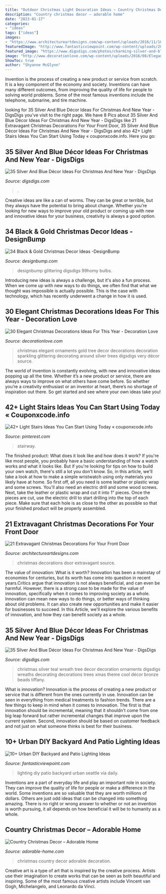 ```yaml
---
title: "Outdoor Christmas Light Decoration Ideas ~ Country Christmas Decor – Adorable Home"
description: "Country christmas decor – adorable home"
date: "2023-01-17"
categories:
- "ideas"
tags: ["ideas"]
images:
- "https://www.architectureartdesigns.com/wp-content/uploads/2016/11/18-20.jpg"
featuredImage: "http://www.fantasticviewpoint.com/wp-content/uploads/2016/09/2835929776_e5c101de2d_b-634x948.jpg"
featured_image: "https://www.digsdigs.com/photos/charming-silver-and-blue-christmas-decor-ideas-19.jpg"
image: "http://www.decorationlove.com/wp-content/uploads/2016/08/Elegant-Christmas-Tree-Ornaments.jpg"
ShowToc: true
author: "Shyanne McGlynn"
---
```



Invention is the process of creating a new product or service from scratch. It is a key component of the economy and society. Inventions can have many different outcomes, from improving the quality of life for people to solving world problems. Some of the most famous inventions include the telephone, submarine, and tire machine.

	

		
looking for 35 Silver And Blue Décor Ideas For Christmas And New Year - DigsDigs you've visit to the right page. We have 8 Pics about 35 Silver And Blue Décor Ideas For Christmas And New Year - DigsDigs like 21 Extravagant Christmas Decorations For Your Front Door, 35 Silver And Blue Décor Ideas For Christmas And New Year - DigsDigs and also 42+ Light Stairs Ideas You Can Start Using Today « couponxcode.info. Here you go:
		
    
## 35 Silver And Blue Décor Ideas For Christmas And New Year - DigsDigs

<img loading=lazy src="https://www.digsdigs.com/photos/charming-silver-and-blue-christmas-decor-ideas-19.jpg" onerror="this.onerror=null;this.src='https://tse2.mm.bing.net/th?id=OIP.1X4MZzCUfXX7aHKEchV7rAHaLH&amp;pid=15.1';" alt="35 Silver And Blue Décor Ideas For Christmas And New Year - DigsDigs">

_Source: digsdigs.com_

>. 

	

Creative ideas are like a can of worms. They can be great or terrible, but they always have the potential to bring about change. Whether you’re looking for new ways to improve your old product or coming up with new and innovative ideas for your business, creativity is always a good option.

    
## 34 Black &amp; Gold Christmas Decor Ideas -DesignBump

<img loading=lazy src="https://cdn.designbump.com/wp-content/uploads/2015/12/Glittering-Black-And-Gold-Christmas-Decor-ideas-6.jpg" onerror="this.onerror=null;this.src='https://tse3.mm.bing.net/th?id=OIP.19WMc67yx6qd71oCI5r_PgHaKN&amp;pid=15.1';" alt="34 Black &amp; Gold Christmas Decor Ideas -DesignBump">

_Source: designbump.com_

>designbump glittering digsdigs 99homy bulbs. 

	

Introducing new ideas is always a challenge, but it's also a fun process. When we come up with new ways to do things, we often find that what we thought was impossible is actually possible. This is the case with technology, which has recently underwent a change in how it is used. 

    
## 30 Elegant Christmas Decorations Ideas For This Year - Decoration Love

<img loading=lazy src="http://www.decorationlove.com/wp-content/uploads/2016/08/Elegant-Christmas-Tree-Ornaments.jpg" onerror="this.onerror=null;this.src='https://tse4.mm.bing.net/th?id=OIP.ika0F45Gfu-ZDSVveqM0JgHaLH&amp;pid=15.1';" alt="30 Elegant Christmas Decorations Ideas For This Year - Decoration Love">

_Source: decorationlove.com_

>christmas elegant ornaments gold tree decor decorations decoration sparkling glittering decorating around silver trees digsdigs very décor source. 

	

The world of invention is constantly evolving, with new and innovative ideas popping up all the time. Whether it’s a new product or service, there are always ways to improve on what others have come before. So whether you’re a creativity enthusiast or an inventor at heart, there’s no shortage of inspiration out there. So get started and see where your own ideas take you!

    
## 42+ Light Stairs Ideas You Can Start Using Today « Couponxcode.info

<img loading=lazy src="https://i.pinimg.com/736x/af/4f/79/af4f799325538e1e1008d9e7204f064f.jpg" onerror="this.onerror=null;this.src='https://tse2.mm.bing.net/th?id=OIP.ddJ8-RDICTF-iaJ5ReYvowHaNJ&amp;pid=15.1';" alt="42+ Light Stairs Ideas You Can Start Using Today « couponxcode.info">

_Source: pinterest.com_

>stairway. 

	

The finished product: What does it look like and how does it work?
If you're like most people, you probably have a basic understanding of how a watch works and what it looks like. But if you're looking for tips on how to build your own watch, there's still a lot you don't know.  So, in this article, we'll take a look at how to make a simple wristwatch using only materials you likely have at home. 
So first off, all you need is some leather or plastic wrap and some screws. You'll also need an electric drill and some wood screws. Next, take the leather or plastic wrap and cut it into 1" pieces. Once the pieces are cut, use the electric drill to start drilling into the top of each piece. Make sure that each hole is as close to the other as possible so that your finished product will be properly assembled.

    
## 21 Extravagant Christmas Decorations For Your Front Door

<img loading=lazy src="https://www.architectureartdesigns.com/wp-content/uploads/2016/11/18-20.jpg" onerror="this.onerror=null;this.src='https://tse1.mm.bing.net/th?id=OIP.s-mVaLVPQcTP4spry4ryGAAAAA&amp;pid=15.1';" alt="21 Extravagant Christmas Decorations For Your Front Door">

_Source: architectureartdesigns.com_

>christmas decorations door extravagant source. 

	

The value of innovation: What is it worth?
Innovation has been a mainstay of economies for centuries, but its worth has come into question in recent years.Critics argue that innovation is not always beneficial, and can even be harmful. However, there is a strong case to be made for the value of innovation, specifically when it comes to improving society as a whole. Innovation can mean new ways to do things, or better ways of thinking about old problems. It can also create new opportunities and make it easier for businesses to succeed. In this Article, we'll explore the various benefits of innovation, and how they can benefit society as a whole.

    
## 35 Silver And Blue Décor Ideas For Christmas And New Year - DigsDigs

<img loading=lazy src="http://www.digsdigs.com/photos/charming-silver-and-blue-christmas-decor-ideas-21.jpg" onerror="this.onerror=null;this.src='https://tse1.mm.bing.net/th?id=OIP.JY7ArdZ-b9sH7w1A-n-tygAAAA&amp;pid=15.1';" alt="35 Silver And Blue Décor Ideas For Christmas And New Year - DigsDigs">

_Source: digsdigs.com_

>christmas silver teal wreath tree decor decoration ornaments digsdigs wreaths decorating decorations trees xmas theme cool décor bronze beads tiffany. 

	

What is innovation?
Innovation is the process of creating a new product or service that is different from the ones currently in use. Innovation can be seen in everything from medical treatments to fashion trends.
There are a few things to keep in mind when it comes to innovation. The first is that innovation should be incremental, meaning that it shouldn't come from one big leap forward but rather incremental changes that improve upon the current system. Second, innovation should be based on customer feedback and not just on what someone thinks is best for their business.

    
## 10+ Urban DIY Backyard And Patio Lighting Ideas

<img loading=lazy src="http://www.fantasticviewpoint.com/wp-content/uploads/2016/09/2835929776_e5c101de2d_b-634x948.jpg" onerror="this.onerror=null;this.src='https://tse3.mm.bing.net/th?id=OIP.iO0OUGeqeS2NBXdoobwE4gHaLE&amp;pid=15.1';" alt="10+ Urban DIY Backyard and Patio Lighting Ideas">

_Source: fantasticviewpoint.com_

>lighting diy patio backyard urban seattle via daily. 

	

Inventions are a part of everyday life and play an important role in society. They can improve the quality of life for people or make a difference in the world. Some inventions are so valuable that they are worth millions of dollars. Others are just odd ideas that can be changed into something amazing. There is no right or wrong answer to whether or not an invention is worth pursuing, it all depends on how beneficial it will be to humanity as a whole.

    
## Country Christmas Decor – Adorable Home

<img loading=lazy src="https://adorable-home.com/wp-content/gallery/country-christmas-decor/country-christmas-decor-6.jpg" onerror="this.onerror=null;this.src='https://tse3.mm.bing.net/th?id=OIP.1YibYmakFf9yQx-__gpPTwHaLK&amp;pid=15.1';" alt="Country Christmas Decor – Adorable Home">

_Source: adorable-home.com_

>christmas country decor adorable decoration. 

	

Creative art is a type of art that is inspired by the creative process. Artists use their imagination to create works that can be seen as both beautiful and inspiring. Some of the most famous creative artists include Vincent van Gogh, Michelangelo, and Leonardo da Vinci.

